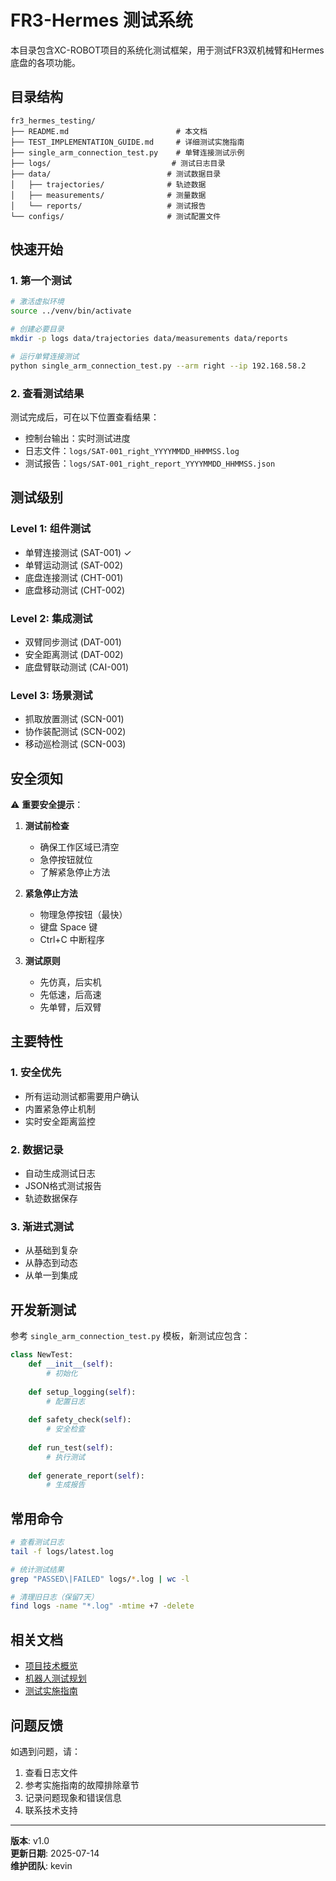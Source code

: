 # FR3-Hermes 测试系统

本目录包含XC-ROBOT项目的系统化测试框架，用于测试FR3双机械臂和Hermes底盘的各项功能。

## 目录结构

```
fr3_hermes_testing/
├── README.md                        # 本文档
├── TEST_IMPLEMENTATION_GUIDE.md     # 详细测试实施指南
├── single_arm_connection_test.py    # 单臂连接测试示例
├── logs/                           # 测试日志目录
├── data/                          # 测试数据目录
│   ├── trajectories/              # 轨迹数据
│   ├── measurements/              # 测量数据
│   └── reports/                   # 测试报告
└── configs/                       # 测试配置文件
```

## 快速开始

### 1. 第一个测试

```bash
# 激活虚拟环境
source ../venv/bin/activate

# 创建必要目录
mkdir -p logs data/trajectories data/measurements data/reports

# 运行单臂连接测试
python single_arm_connection_test.py --arm right --ip 192.168.58.2
```

### 2. 查看测试结果

测试完成后，可在以下位置查看结果：
- 控制台输出：实时测试进度
- 日志文件：`logs/SAT-001_right_YYYYMMDD_HHMMSS.log`
- 测试报告：`logs/SAT-001_right_report_YYYYMMDD_HHMMSS.json`

## 测试级别

### Level 1: 组件测试
- 单臂连接测试 (SAT-001) ✓
- 单臂运动测试 (SAT-002) 
- 底盘连接测试 (CHT-001)
- 底盘移动测试 (CHT-002)

### Level 2: 集成测试
- 双臂同步测试 (DAT-001)
- 安全距离测试 (DAT-002)
- 底盘臂联动测试 (CAI-001)

### Level 3: 场景测试
- 抓取放置测试 (SCN-001)
- 协作装配测试 (SCN-002)
- 移动巡检测试 (SCN-003)

## 安全须知

⚠️ **重要安全提示**：

1. **测试前检查**
   - 确保工作区域已清空
   - 急停按钮就位
   - 了解紧急停止方法

2. **紧急停止方法**
   - 物理急停按钮（最快）
   - 键盘 Space 键
   - Ctrl+C 中断程序

3. **测试原则**
   - 先仿真，后实机
   - 先低速，后高速
   - 先单臂，后双臂

## 主要特性

### 1. 安全优先
- 所有运动测试都需要用户确认
- 内置紧急停止机制
- 实时安全距离监控

### 2. 数据记录
- 自动生成测试日志
- JSON格式测试报告
- 轨迹数据保存

### 3. 渐进式测试
- 从基础到复杂
- 从静态到动态
- 从单一到集成

## 开发新测试

参考 `single_arm_connection_test.py` 模板，新测试应包含：

```python
class NewTest:
    def __init__(self):
        # 初始化
        
    def setup_logging(self):
        # 配置日志
        
    def safety_check(self):
        # 安全检查
        
    def run_test(self):
        # 执行测试
        
    def generate_report(self):
        # 生成报告
```

## 常用命令

```bash
# 查看测试日志
tail -f logs/latest.log

# 统计测试结果
grep "PASSED\|FAILED" logs/*.log | wc -l

# 清理旧日志（保留7天）
find logs -name "*.log" -mtime +7 -delete
```

## 相关文档

- [项目技术概览](../PROJECT_TECHNICAL_OVERVIEW.md)
- [机器人测试规划](../ROBOT_TESTING_PLAN.md)
- [测试实施指南](TEST_IMPLEMENTATION_GUIDE.md)

## 问题反馈

如遇到问题，请：
1. 查看日志文件
2. 参考实施指南的故障排除章节
3. 记录问题现象和错误信息
4. 联系技术支持

---

**版本**: v1.0  
**更新日期**: 2025-07-14  
**维护团队**: kevin